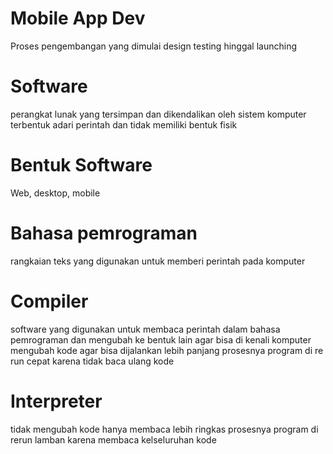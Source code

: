 # Mobile App Dev
Proses pengembangan yang dimulai design testing hinggal launching

# Software
perangkat lunak yang tersimpan dan dikendalikan oleh sistem komputer
terbentuk adari perintah dan tidak memiliki bentuk fisik

# Bentuk Software
Web, desktop, mobile

# Bahasa pemrograman
rangkaian teks yang digunakan untuk memberi perintah pada komputer

# Compiler
software yang digunakan untuk membaca perintah dalam bahasa pemrograman dan mengubah ke bentuk lain agar bisa di kenali komputer mengubah kode agar bisa dijalankan
lebih panjang prosesnya
program di re run cepat karena tidak baca ulang kode

# Interpreter
tidak mengubah kode hanya membaca
lebih ringkas prosesnya
program di rerun lamban karena membaca kelseluruhan kode

